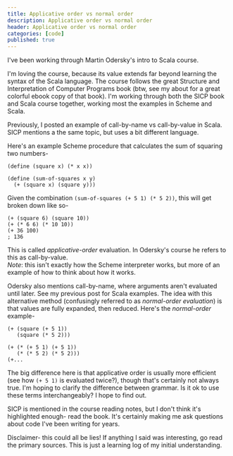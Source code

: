 ```yaml
---
title: Applicative order vs normal order
description: Applicative order vs normal order
header: Applicative order vs normal order
categories: [code]
published: true
---
```

I've been working through Martin Odersky's intro to Scala course.

I'm loving the course, because its value extends far beyond learning the syntax of the Scala language.
The course follows the great Structure and Interpretation of Computer Programs book (btw, see my about for a great colorful ebook copy of that book).
I'm working through both the SICP book and Scala course together, working most the examples in Scheme and Scala.

Previously, I posted an example of call-by-name vs call-by-value in Scala. 
SICP mentions a the same topic, but uses a bit different language.

Here's an example Scheme procedure that calculates the sum of squaring two numbers- 
```
(define (square x) (* x x))

(define (sum-of-squares x y)
  (+ (square x) (square y)))
```
Given the combination `(sum-of-squares (+ 5 1) (* 5 2))`, this will get broken down like so-
```
(+ (square 6) (square 10))
(+ (* 6 6) (* 10 10))
(+ 36 100)
; 136
```
This is called _applicative-order_ evaluation.
In Odersky's course he refers to this as call-by-value.  
_Note_: this isn't exactly how the Scheme interpreter works, but more of an example of how to think about how it works.

Odersky also mentions call-by-name, where arguments aren't evaluated until later.
See my previous post for Scala examples.
The idea with this alternative method (confusingly referred to as _normal-order evaluation_) is that values are fully expanded, then reduced.
Here's the _normal-order_ example-
```
(+ (square (+ 5 1)) 
   (square (* 5 2)))

(+ (* (+ 5 1) (+ 5 1)) 
   (* (* 5 2) (* 5 2)))
(+...   
```
The big difference here is that applicative order is usually more efficient (see how `(+ 5 1)` is evaluated twice?), though that's certainly not always true.
I'm hoping to clarify the difference between grammar. Is it ok to use these terms interchangeably? I hope to find out.

SICP is mentioned in the course reading notes, but I don't think it's highlighted enough- read the book.
It's certainly making me ask questions about code I've been writing for years.

Disclaimer- this could all be lies! If anything I said was interesting, go read the primary sources. This is just a learning log of my initial understanding.

